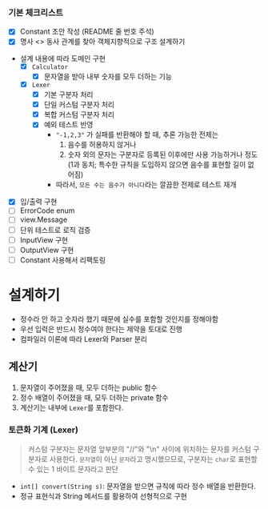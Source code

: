 ### 기본 체크리스트

- [x] Constant 초안 작성 (README 줄 번호 주석)
- [x] 명사 <> 동사 관계를 찾아 객체지향적으로 구조 설계하기
- 설계 내용에 따라 도메인 구현
  - [x] `Calculator`
    - [x] 문자열을 받아 내부 숫자를 모두 더하는 기능
  - [x] `Lexer`
    - [x] 기본 구분자 처리
    - [x] 단일 커스텀 구분자 처리
    - [x] 복합 커스텀 구분자 처리
    - [x] 예외 테스트 반영
      - `"-1,2,3"` 가 실패를 반환해야 할 때, 추론 가능한 전제는
        1.  음수를 허용하지 않거나
        2.  숫자 외의 문자는 구분자로 등록된 이후에만 사용 가능하거나 정도
            (1과 동치; 특수한 규칙을 도입하지 않으면 음수를 표현할 길이 없어짐)
      - 따라서, `모든 수는 음수가 아니다`라는 깔끔한 전제로 테스트 재개
- [x] 입/출력 구현
- [ ] ErrorCode enum
- [ ] view.Message
- [ ] 단위 테스트로 로직 검증
- [ ] InputView 구현
- [ ] OutputView 구현
- [ ] Constant 사용해서 리팩토링

# 설계하기

- 정수라 안 하고 숫자라 했기 때문에 실수를 포함할 것인지를 정해야함
- 우선 입력은 반드시 정수여야 한다는 제약을 토대로 진행
- 컴파일러 이론에 따라 Lexer와 Parser 분리

## 계산기

1. 문자열이 주어졌을 때, 모두 더하는 public 함수
2. 정수 배열이 주어졌을 때, 모두 더하는 private 함수
3. 계산기는 내부에 `Lexer`를 포함한다.

### 토큰화 기계 (Lexer)

> 커스텀 구분자는 문자열 앞부분의 "//"와 "\n" 사이에 위치하는 문자를 커스텀 구분자로 사용한다.
> `문자열`이 아닌 `문자`라고 명시했으므로, 구분자는 `char`로 표현할 수 있는 1 바이트 문자라고 판단

- `int[] convert(String s)`: 문자열을 받으면 규칙에 따라 정수 배열을 반환한다.
- 정규 표현식과 String 메서드를 활용하여 선형적으로 구현
